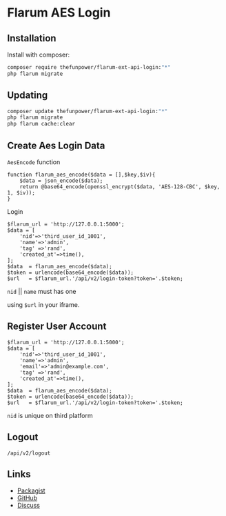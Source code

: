 # Flarum AES Login
 

## Installation

Install with composer:

```sh
composer require thefunpower/flarum-ext-api-login:"*"
php flarum migrate
```

## Updating

```sh
composer update thefunpower/flarum-ext-api-login:"*"
php flarum migrate
php flarum cache:clear
```

## Create Aes Login Data

`AesEncode` function

~~~   
function flarum_aes_encode($data = [],$key,$iv){
    $data = json_encode($data);
    return @base64_encode(openssl_encrypt($data, 'AES-128-CBC', $key, 1, $iv));
}
~~~

Login 

~~~
$flarum_url = 'http://127.0.0.1:5000';
$data = [
    'nid'=>'third_user_id_1001', 
    'name'=>'admin',
    'tag' =>'rand',
    'created_at'=>time(),
];
$data  = flarum_aes_encode($data);
$token = urlencode(base64_encode($data));
$url   = $flarum_url.'/api/v2/login-token?token='.$token;
~~~

`nid` || `name` must has one

using `$url` in your iframe.

## Register User Account

~~~
$flarum_url = 'http://127.0.0.1:5000';
$data = [
    'nid'=>'third_user_id_1001',
    'name'=>'admin',
    'email'=>'admin@example.com',
    'tag' =>'rand',
    'created_at'=>time(),
];
$data  = flarum_aes_encode($data);
$token = urlencode(base64_encode($data));
$url   = $flarum_url.'/api/v2/login-token?token='.$token;  
~~~

`nid` is unique on third platform

## Logout 

~~~
/api/v2/logout
~~~

## Links

- [Packagist](https://packagist.org/packages/thefunpower/flarum-ext-api-login)
- [GitHub](https://github.com/thefunpower/flarum-ext-api-login)
- [Discuss](https://discuss.flarum.org/d/PUT_DISCUSS_SLUG_HERE)
